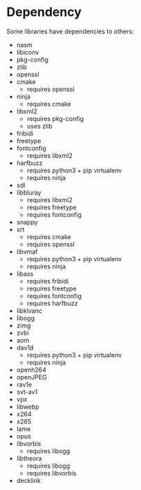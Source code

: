 # Dependency
Some libraries have dependencies to others:
- nasm
- libiconv
- pkg-config
- zlib
- openssl
- cmake
    - requires openssl
- ninja
    - requires cmake
- libxml2
    - requires pkg-config
    - uses zlib
- fribidi
- freetype
- fontconfig
    - requires libxml2
- harfbuzz
    - requires python3 + pip virtualenv
    - requires ninja
- sdl
- libbluray
    - requires libxml2
    - requires freetype
    - requires fontconfig
- snappy
- srt
    - requires cmake
    - requires openssl
- libvmaf
    - requires python3 + pip virtualenv
    - requires ninja
- libass
    - requires fribidi
    - requires freetype
    - requires fontconfig
    - requires harfbuzz
- libklvanc
- libogg
- zimg
- zvbi
- aom
- dav1d
    - requires python3 + pip virtualenv
    - requires ninja
- openh264
- openJPEG
- rav1e
- svt-av1
- vpx
- libwebp
- x264
- x265
- lame
- opus
- libvorbis
    - requires libogg
- libtheora
    - requires libogg
    - requires libvorbis
- decklink
